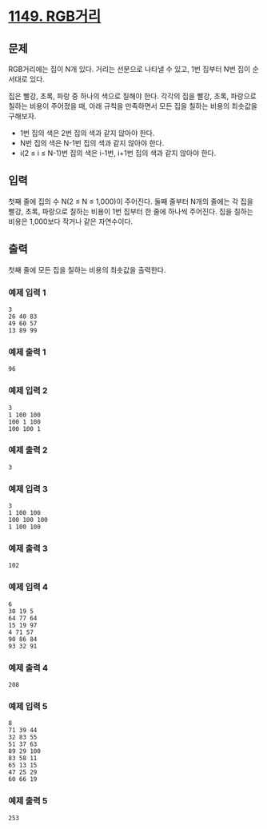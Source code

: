 # [1149. RGB거리](https://www.acmicpc.net/problem/1149)

## 문제
RGB거리에는 집이 N개 있다. 거리는 선분으로 나타낼 수 있고, 1번 집부터 N번 집이 순서대로 있다.

집은 빨강, 초록, 파랑 중 하나의 색으로 칠해야 한다. 각각의 집을 빨강, 초록, 파랑으로 칠하는 비용이 주어졌을 때, 아래 규칙을 만족하면서 모든 집을 칠하는 비용의 최솟값을 구해보자.

- 1번 집의 색은 2번 집의 색과 같지 않아야 한다.
- N번 집의 색은 N-1번 집의 색과 같지 않아야 한다.
- i(2 ≤ i ≤ N-1)번 집의 색은 i-1번, i+1번 집의 색과 같지 않아야 한다.

## 입력
첫째 줄에 집의 수 N(2 ≤ N ≤ 1,000)이 주어진다. 둘째 줄부터 N개의 줄에는 각 집을 빨강, 초록, 파랑으로 칠하는 비용이 1번 집부터 한 줄에 하나씩 주어진다. 
집을 칠하는 비용은 1,000보다 작거나 같은 자연수이다.

## 출력
첫째 줄에 모든 집을 칠하는 비용의 최솟값을 출력한다.

### 예제 입력 1 

```
3
26 40 83
49 60 57
13 89 99
```

### 예제 출력 1 

```
96
```

### 예제 입력 2 

```
3
1 100 100
100 1 100
100 100 1
```

### 예제 출력 2 

```
3

```

### 예제 입력 3 

```
3
1 100 100
100 100 100
1 100 100
```

### 예제 출력 3 

```
102
```

### 예제 입력 4 

```
6
30 19 5
64 77 64
15 19 97
4 71 57
90 86 84
93 32 91
```

### 예제 출력 4 

```
208
```

### 예제 입력 5 

```
8
71 39 44
32 83 55
51 37 63
89 29 100
83 58 11
65 13 15
47 25 29
60 66 19
```

### 예제 출력 5 

```
253
```